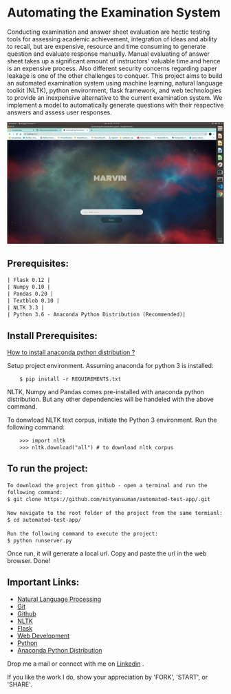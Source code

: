 # Automating the Examination System

Conducting examination and answer sheet evaluation are hectic testing tools for assessing
academic achievement, integration of ideas and ability to recall, but are expensive, resource
and time consuming to generate question and evaluate response manually. Manual evaluating
of answer sheet takes up a significant amount of instructors' valuable time and hence is an
expensive process. Also different security concerns regarding paper leakage is one of the other
challenges to conquer. This project aims to build an automated examination system using
machine learning, natural language toolkit (NLTK), python environment, flask framework,
and web technologies to provide an inexpensive alternative to the current examination system.
We implement a model to automatically generate questions with their respective answers and
assess user responses.

![Image](images/home.png)

## Prerequisites:
    | Flask 0.12 |
    | Numpy 0.10 |
    | Pandas 0.20 |
    | Textblob 0.10 |
    | NLTK 3.3 |
    | Python 3.6 - Anaconda Python Distribution (Recommended)|

## Install Prerequisites:

[How to install anaconda python distribution ?](https://docs.anaconda.com/anaconda/install/)

Setup project environment. Assuming anaconda for python 3 is installed:
```
    $ pip install -r REQUIREMENTS.txt
```

NLTK, Numpy and Pandas comes pre-installed with anaconda python distribution. But any other dependencies will be handeled with the above command.

To donwload NLTK text corpus, initiate the Python 3 environment. Run the following command:
```
    >>> import nltk
    >>> nltk.download("all") # to download nltk corpus
```

## To run the project:
```
To download the project from github - open a terminal and run the following command:
$ git clone https://github.com/nityansuman/automated-test-app/.git

Now navigate to the root folder of the project from the same termianl:
$ cd automated-test-app/

Run the following command to execute the project:
$ python runserver.py
```

Once run, it will generate a local url. Copy and paste the url in the web browser. Done!


## Important Links:
* [Natural Language Processing](https://nltk.org/book/)
* [Git](https://git-scm.com/)
* [Github](https://github.com/)
* [NLTK](https://nltk.org/)
* [Flask](http://flask.pocoo.org/)
* [Web Development](https://w3schoo.com/)
* [Python](https://python.org/)
* [Anaconda Python Distribution](https://conda.io)


Drop me a mail or connect with me on [Linkedin](https://linkedin.com/in/kumar-nityan-suman/) .

If you like the work I do, show your appreciation by 'FORK', 'START', or 'SHARE'.